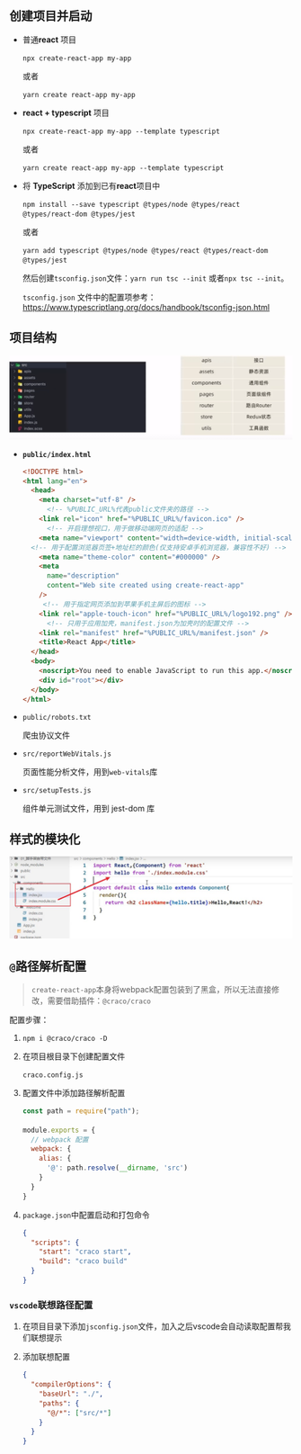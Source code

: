 ## 创建项目并启动

- 普通**react** 项目

  `npx create-react-app my-app`

  或者

  `yarn create react-app my-app`

- **react + typescript** 项目

  `npx create-react-app my-app --template typescript`

  或者

  `yarn create react-app my-app --template typescript`

* 将 **TypeScript** 添加到已有**react**项目中

  `npm install --save typescript @types/node @types/react @types/react-dom @types/jest`

  或者

  `yarn add typescript @types/node @types/react @types/react-dom @types/jest`

  然后创建`tsconfig.json`文件：`yarn run tsc --init` 或者`npx tsc --init`。

  `tsconfig.json` 文件中的配置项参考：https://www.typescriptlang.org/docs/handbook/tsconfig-json.html



## 项目结构

![Snipaste_2024-02-01_22-51-54](../../assets/react/src-structure.png)

* **`public/index.html`**

  ```html
  <!DOCTYPE html>
  <html lang="en">
    <head>
      <meta charset="utf-8" />
        <!-- %PUBLIC_URL%代表public文件夹的路径 -->
      <link rel="icon" href="%PUBLIC_URL%/favicon.ico" />
        <!-- 开启理想视口，用于做移动端网页的适配 -->
      <meta name="viewport" content="width=device-width, initial-scale=1" />
    <!-- 用于配置浏览器页签+地址栏的颜色(仅支持安卓手机浏览器，兼容性不好) -->
      <meta name="theme-color" content="#000000" />
      <meta
        name="description"
        content="Web site created using create-react-app"
      />
       <!-- 用于指定网页添加到苹果手机主屏后的图标 -->
      <link rel="apple-touch-icon" href="%PUBLIC_URL%/logo192.png" />
        <!-- 只用于应用加壳，manifest.json为加壳时的配置文件 -->
      <link rel="manifest" href="%PUBLIC_URL%/manifest.json" />
      <title>React App</title>
    </head>
    <body>
      <noscript>You need to enable JavaScript to run this app.</noscript>
      <div id="root"></div>
    </body>
  </html>
  ```

* `public/robots.txt`

  爬虫协议文件

* `src/reportWebVitals.js`

  页面性能分析文件，用到`web-vitals`库

* `src/setupTests.js`

  组件单元测试文件，用到 jest-dom 库

## 样式的模块化

![样式的模块化](../../assets/react/module.jpg)

## `@`路径解析配置

> `create-react-app`本身将webpack配置包装到了黑盒，所以无法直接修改，需要借助插件：`@craco/craco`

配置步骤：

1. `npm i @craco/craco -D`

2. 在项目根目录下创建配置文件

   `craco.config.js`

3. 配置文件中添加路径解析配置

   ```js
   const path = require("path");
   
   module.exports = {
     // webpack 配置
     webpack: {
       alias: {
         '@': path.resolve(__dirname, 'src')
       }
     }
   }
   ```

4. `package.json`中配置启动和打包命令

   ```json
   {
     "scripts": {
       "start": "craco start",
       "build": "craco build"
     }
   }
   ```

### `vscode`联想路径配置

1. 在项目目录下添加`jsconfig.json`文件，加入之后vscode会自动读取配置帮我们联想提示

2. 添加联想配置

   ```json
   {
     "compilerOptions": {
       "baseUrl": "./",
       "paths": {
         "@/*": ["src/*"]
       }
     }
   }
   ```

   